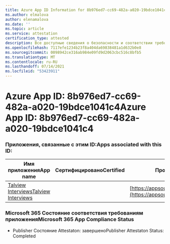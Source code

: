 ```yaml
---
title: Azure App ID Information for 8b976ed7-cc69-482a-a020-19bdce1041c4
ms.author: elmalova
author: elenamalova
ms.date: ''
ms.topic: article
ms.service: attestation
certification_type: attested
description: Все доступные сведения о безопасности и соответствии требованиям для 8b976ed7-cc69-482a-a020-19bdce1041c4.
ms.openlocfilehash: 7117efe1234b23f8a404da69838481a1d632b0e8
ms.sourcegitcommit: 0098942ce316ab984e09fd9d2063cbc516c8bfb5
ms.translationtype: MT
ms.contentlocale: ru-RU
ms.lasthandoff: 07/14/2021
ms.locfileid: "53423911"
---
```

# <a name="azure-app-id-8b976ed7-cc69-482a-a020-19bdce1041c4"></a><span data-ttu-id="419b0-103">Azure App ID: 8b976ed7-cc69-482a-a020-19bdce1041c4</span><span class="sxs-lookup"><span data-stu-id="419b0-103">Azure App ID: 8b976ed7-cc69-482a-a020-19bdce1041c4</span></span>


### <a name="apps-associated-with-this-id"></a><span data-ttu-id="419b0-104">Приложения, связанные с этим ID:</span><span class="sxs-lookup"><span data-stu-id="419b0-104">Apps associated with this ID:</span></span>
| <span data-ttu-id="419b0-105">**Имя приложения**</span><span class="sxs-lookup"><span data-stu-id="419b0-105">**App name**</span></span> | <span data-ttu-id="419b0-106">**Сертифицировано**</span><span class="sxs-lookup"><span data-stu-id="419b0-106">**Certified**</span></span> | <span data-ttu-id="419b0-107">**Просмотр в AppSource**</span><span class="sxs-lookup"><span data-stu-id="419b0-107">**View in AppSource**</span></span> |
|-|-|-|
| [<span data-ttu-id="419b0-108">Talview Interviews</span><span class="sxs-lookup"><span data-stu-id="419b0-108">Talview Interviews</span></span>](https://docs.microsoft.com/en-us/microsoft-365-app-certification/forward/WA200002437) |  | [https://appsource.microsoft.com/product/office/WA200002437](https://appsource.microsoft.com/product/office/WA200002437) |

### <a name="microsoft-365-app-compliance-status"></a><span data-ttu-id="419b0-109">Microsoft 365 Состояние соответствия требованиям приложения</span><span class="sxs-lookup"><span data-stu-id="419b0-109">Microsoft 365 App Compliance Status</span></span>
- <span data-ttu-id="419b0-110">Publisher Состояние Attestaton: завершено</span><span class="sxs-lookup"><span data-stu-id="419b0-110">Publisher Attestaton Status: Completed</span></span>
